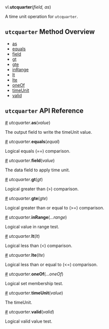 vl.<b>utcquarter</b>(<em>field, as</em>)

A time unit operation for <code>utcquarter</code>.

## <code>utcquarter</code> Method Overview

* <a href="#as">as</a>
* <a href="#equals">equals</a>
* <a href="#field">field</a>
* <a href="#gt">gt</a>
* <a href="#gte">gte</a>
* <a href="#inRange">inRange</a>
* <a href="#lt">lt</a>
* <a href="#lte">lte</a>
* <a href="#oneOf">oneOf</a>
* <a href="#timeUnit">timeUnit</a>
* <a href="#valid">valid</a>

## <code>utcquarter</code> API Reference

<a id="as" href="#as">#</a>
<em>utcquarter</em>.<b>as</b>(<em>value</em>)

The output field to write the timeUnit value.

<a id="equals" href="#equals">#</a>
<em>utcquarter</em>.<b>equals</b>(<em>equal</em>)

Logical equals (==) comparison.

<a id="field" href="#field">#</a>
<em>utcquarter</em>.<b>field</b>(<em>value</em>)

The data field to apply time unit.

<a id="gt" href="#gt">#</a>
<em>utcquarter</em>.<b>gt</b>(<em>gt</em>)

Logical greater than (>) comparison.

<a id="gte" href="#gte">#</a>
<em>utcquarter</em>.<b>gte</b>(<em>gte</em>)

Logical greater than or equal to (>=) comparison.

<a id="inRange" href="#inRange">#</a>
<em>utcquarter</em>.<b>inRange</b>(<em>...range</em>)

Logical value in range test.

<a id="lt" href="#lt">#</a>
<em>utcquarter</em>.<b>lt</b>(<em>lt</em>)

Logical less than (<) comparison.

<a id="lte" href="#lte">#</a>
<em>utcquarter</em>.<b>lte</b>(<em>lte</em>)

Logical less than or equal to (<=) comparison.

<a id="oneOf" href="#oneOf">#</a>
<em>utcquarter</em>.<b>oneOf</b>(<em>...oneOf</em>)

Logical set membership test.

<a id="timeUnit" href="#timeUnit">#</a>
<em>utcquarter</em>.<b>timeUnit</b>(<em>value</em>)

The timeUnit.

<a id="valid" href="#valid">#</a>
<em>utcquarter</em>.<b>valid</b>(<em>valid</em>)

Logical valid value test.

